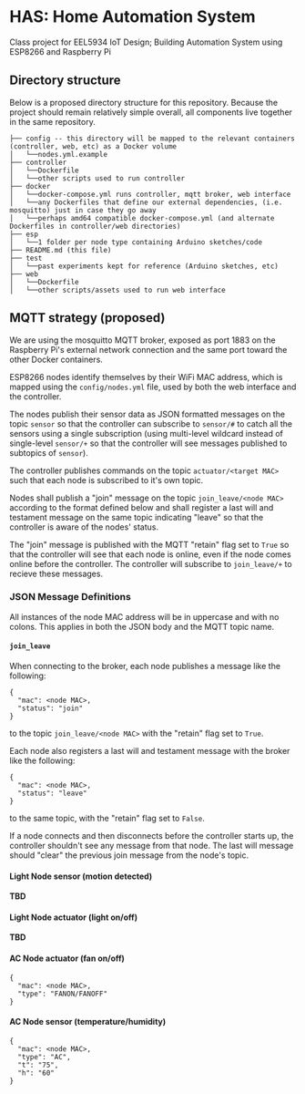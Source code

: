 # HAS: Home Automation System
Class project for EEL5934 IoT Design; Building Automation System using ESP8266 and Raspberry Pi

## Directory structure
Below is a proposed directory structure for this repository. Because the project should remain relatively simple overall, all components live together in the same repository.

```
├── config -- this directory will be mapped to the relevant containers (controller, web, etc) as a Docker volume
│   └──nodes.yml.example
├── controller
│   └──Dockerfile
│   └──other scripts used to run controller
├── docker
│   └──docker-compose.yml runs controller, mqtt broker, web interface
│   └──any Dockerfiles that define our external dependencies, (i.e. mosquitto) just in case they go away
│   └──perhaps amd64 compatible docker-compose.yml (and alternate Dockerfiles in controller/web directories)
├── esp
│   └──1 folder per node type containing Arduino sketches/code 
├── README.md (this file)
├── test
│   └──past experiments kept for reference (Arduino sketches, etc)
├── web
│   └──Dockerfile
│   └──other scripts/assets used to run web interface
```

## MQTT strategy (proposed)
We are using the mosquitto MQTT broker, exposed as port 1883 on the Raspberry Pi's external network connection and the same port toward the other Docker containers.

ESP8266 nodes identify themselves by their WiFi MAC address, which is mapped using the ```config/nodes.yml``` file, used by both the web interface and the controller. 

The nodes publish their sensor data as JSON formatted messages on the topic ```sensor``` so that the controller can subscribe to ```sensor/#``` to catch all the sensors using a single subscription (using multi-level wildcard instead of single-level ```sensor/+``` so that the controller will see messages published to subtopics of ```sensor```).

The controller publishes commands on the topic ```actuator/<target MAC>``` such that each node is subscribed to it's own topic. 

Nodes shall publish a "join" message on the topic ```join_leave/<node MAC>``` according to the format defined below and shall register a last will and testament message on the same topic indicating "leave" so that the controller is aware of the nodes' status. 

The "join" message is published with the MQTT "retain" flag set to ```True``` so that the controller will see that each node is online, even if the node comes online before the controller. The controller will subscribe to ```join_leave/+``` to recieve these messages.

### JSON Message Definitions
All instances of the node MAC address will be in uppercase and with no colons. This applies in both the JSON body and the MQTT topic name.

#### ```join_leave```
When connecting to the broker, each node publishes a message like the following:
```
{
  "mac": <node MAC>,
  "status": "join"
}
``` 
to the topic ```join_leave/<node MAC>``` with the "retain" flag set to ```True```.

Each node also registers a last will and testament message with the broker like the following:
```
{
  "mac": <node MAC>,
  "status": "leave"
}
```
to the same topic, with the "retain" flag set to ```False```. 

If a node connects and then disconnects before the controller starts up, the controller shouldn't see any message from that node. The last will message should "clear" the previous join message from the node's topic.

#### Light Node sensor (motion detected)
**TBD**

#### Light Node actuator (light on/off)
**TBD**

#### AC Node actuator (fan on/off)
```
{
  "mac": <node MAC>,
  "type": "FANON/FANOFF"
}
```

#### AC Node sensor (temperature/humidity)
```
{
  "mac": <node MAC>,
  "type": "AC", 
  "t": "75", 
  "h": "60"
}
```
